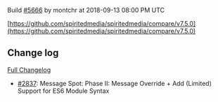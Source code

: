 Build [#5666](https://circleci.com/gh/spiritedmedia/spiritedmedia/5666) by montchr at 2018-09-13 08:00 PM UTC

[https://github.com/spiritedmedia/spiritedmedia/compare/v7.5.0](https://github.com/spiritedmedia/spiritedmedia/compare/v7.5.0)
## Change log
[Full Changelog](git@github.com:spiritedmedia/spiritedmedia.git/compare/v7.4.5...v7.5.0)

 - [#2837](git@github.com:spiritedmedia/spiritedmedia.git/pull/2837): Message Spot: Phase II: Message Override + Add (Limited) Support for ES6 Module Syntax
